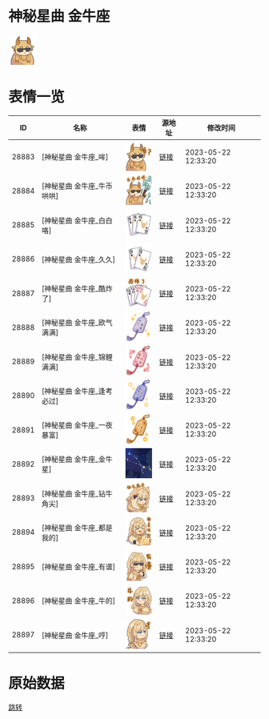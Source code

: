 # 神秘星曲 金牛座

<img src="./cover.png" height="60" alt="cover" />

# 表情一览

|ID|名称|表情|源地址|修改时间|
|----|----|----|----|----|
|28883|[神秘星曲 金牛座_哞]|<img src="./pic/028883_%5B神秘星曲 金牛座_哞%5D.png" height="60" alt="哞"/>|[链接](https://i0.hdslb.com/bfs/garb/ffb905e136a3d21123651cb1bb4fde3667149625.png)|2023-05-22 12:33:20|
|28884|[神秘星曲 金牛座_牛币哄哄]|<img src="./pic/028884_%5B神秘星曲 金牛座_牛币哄哄%5D.png" height="60" alt="牛币哄哄"/>|[链接](https://i0.hdslb.com/bfs/garb/bdb67bbd56e363ed2a6bf6cb9dd7347fa0278a81.png)|2023-05-22 12:33:20|
|28885|[神秘星曲 金牛座_白白咯]|<img src="./pic/028885_%5B神秘星曲 金牛座_白白咯%5D.png" height="60" alt="白白咯"/>|[链接](https://i0.hdslb.com/bfs/garb/0b93cb0b7d7715528a5a49f2d7ea66cf81d62c96.png)|2023-05-22 12:33:20|
|28886|[神秘星曲 金牛座_久久]|<img src="./pic/028886_%5B神秘星曲 金牛座_久久%5D.png" height="60" alt="久久"/>|[链接](https://i0.hdslb.com/bfs/garb/5388e73ec97c3770c18f543e4f54a34dda1eb164.png)|2023-05-22 12:33:20|
|28887|[神秘星曲 金牛座_酷炸了]|<img src="./pic/028887_%5B神秘星曲 金牛座_酷炸了%5D.png" height="60" alt="酷炸了"/>|[链接](https://i0.hdslb.com/bfs/garb/b3c0c3c83550ed78fb01dc3a24f26f3e1bb51e5a.png)|2023-05-22 12:33:20|
|28888|[神秘星曲 金牛座_欧气满满]|<img src="./pic/028888_%5B神秘星曲 金牛座_欧气满满%5D.png" height="60" alt="欧气满满"/>|[链接](https://i0.hdslb.com/bfs/garb/85f2354fbfff6136a4edfb8da4025ff421ab224e.png)|2023-05-22 12:33:20|
|28889|[神秘星曲 金牛座_锦鲤满满]|<img src="./pic/028889_%5B神秘星曲 金牛座_锦鲤满满%5D.png" height="60" alt="锦鲤满满"/>|[链接](https://i0.hdslb.com/bfs/garb/8263c471c32c03d7f339913685f49d88e1c1cecb.png)|2023-05-22 12:33:20|
|28890|[神秘星曲 金牛座_逢考必过]|<img src="./pic/028890_%5B神秘星曲 金牛座_逢考必过%5D.png" height="60" alt="逢考必过"/>|[链接](https://i0.hdslb.com/bfs/garb/ead476ca442f56cb08ff75933abeb2cfe892dfcb.png)|2023-05-22 12:33:20|
|28891|[神秘星曲 金牛座_一夜暴富]|<img src="./pic/028891_%5B神秘星曲 金牛座_一夜暴富%5D.png" height="60" alt="一夜暴富"/>|[链接](https://i0.hdslb.com/bfs/garb/c264bee14ed45cc50549b2b9da9815b316bdbfdc.png)|2023-05-22 12:33:20|
|28892|[神秘星曲 金牛座_金牛星]|<img src="./pic/028892_%5B神秘星曲 金牛座_金牛星%5D.png" height="60" alt="金牛星"/>|[链接](https://i0.hdslb.com/bfs/garb/0263acf151a6be9b2afa059bb85c8364c6d44b4d.png)|2023-05-22 12:33:20|
|28893|[神秘星曲 金牛座_钻牛角尖]|<img src="./pic/028893_%5B神秘星曲 金牛座_钻牛角尖%5D.png" height="60" alt="钻牛角尖"/>|[链接](https://i0.hdslb.com/bfs/garb/eb725b22595e3bfc8589d6c1ee6c7a0dc64c3826.png)|2023-05-22 12:33:20|
|28894|[神秘星曲 金牛座_都是我的]|<img src="./pic/028894_%5B神秘星曲 金牛座_都是我的%5D.png" height="60" alt="都是我的"/>|[链接](https://i0.hdslb.com/bfs/garb/1ee4306e9c73858e0843db056b88eacd4f338c9b.png)|2023-05-22 12:33:20|
|28895|[神秘星曲 金牛座_有谱]|<img src="./pic/028895_%5B神秘星曲 金牛座_有谱%5D.png" height="60" alt="有谱"/>|[链接](https://i0.hdslb.com/bfs/garb/9d2de4b3fd546bdbe5420f57daa5f8aa8bcbbaae.png)|2023-05-22 12:33:20|
|28896|[神秘星曲 金牛座_牛的]|<img src="./pic/028896_%5B神秘星曲 金牛座_牛的%5D.png" height="60" alt="牛的"/>|[链接](https://i0.hdslb.com/bfs/garb/1cf2e0eacc26df31c8c391cd5a5aa0ff5f497fe3.png)|2023-05-22 12:33:20|
|28897|[神秘星曲 金牛座_哼]|<img src="./pic/028897_%5B神秘星曲 金牛座_哼%5D.png" height="60" alt="哼"/>|[链接](https://i0.hdslb.com/bfs/garb/d97cb93455f7702cbc92f31bbd1f759b1336ae0a.png)|2023-05-22 12:33:20|

# 原始数据

[跳转](./raw.json)

